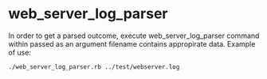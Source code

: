 # web_server_log_parser
In order to get a parsed outcome, execute web_server_log_parser command within passed as an argument filename contains appropirate data. Example of use: 
```sh
./web_server_log_parser.rb ../test/webserver.log
```